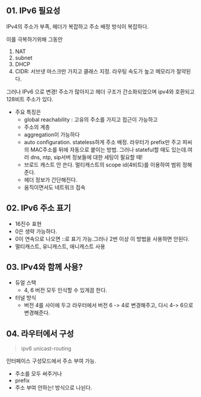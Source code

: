 ## 01. IPv6 필요성
IPv4의 주소가 부족, 헤더가 복잡하고 주소 배정 방식이 복잡하다.

이를 극복하기위해 그동안
1. NAT
2. subnet
3. DHCP
4. CIDR: 서브넷 마스크만 가지고 클래스 지정. 라우팅 속도가 높고 메모리가 절약된다.

그러나 IPv6 으로 변경! 
주소가 많아지고 헤더 구조가 간소화되었으며 ipv4와 호환되고 128비트 주소가 있다. 

- 주요 특징은
  - global reachability : 고유의 주소를 가지고 접근이 가능하고
  - 주소의 계층
  - aggregation이 가능하다
  - auto configuration. stateless하게 주소 배정. 라우터가 prefix만 주고 피씨의 MAC주소를 뒤에 자동으로 붙이는 방법. 그러나 stateful할 때도 있는데.여러 dns, ntp, sip서버 정보들에 대한 세팅이 필요할 때!
  - 브로드 캐스트 안 쓴다. 멀티캐스트의 scope id(4비트)를 이용하여 범위 정해준다.
  - 헤더 정보가 간단해진다.
  - 움직이면서도 네트워크 접속

## 02. IPv6 주소 표기
- 16진수 표현
- 0은 생략 가능하다.
- 0이 연속으로 나오면 ::로 표기 가능.그러나 2번 이상 이 방법을 사용하면 안된다.
- 멀티캐스트, 유니캐스트, 애니캐스트 사용

## 03. IPv4와 함께 사용? 
- 듀얼 스택
  - 4, 6 버전 모두 인식할 수 있게끔 한다. 
- 터널 방식
  - 버전 4를 사이에 두고 라우터에서 버전 6 -> 4로 변경해주고, 다시 4-> 6으로 변경해준다. 

## 04. 라우터에서 구성
> ipv6 unicast-routing

인터페이스 구성모드에서 주소 부여 가능. 
- 주소를 모두 써주거나
- prefix
- 주소 부여 안하는! 방식으로 나뉜다.